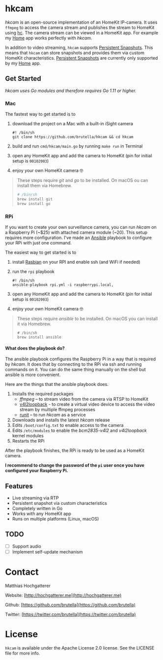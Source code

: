 # hkcam

*hkcam* is an open-source implementation of an HomeKit IP-camera. 
It uses `ffmpeg` to access the camera stream and publishes the stream to HomeKit using [hc](https://github.com/brutella/hc). 
The camera stream can be viewed in a HomeKit app. For example my [Home](https://hochgatterer.me/home) app works perfectly with *hkcam*.

In addition to video streaming, `hkcam` supports [Persistent Snapshots](/SNAPSHOTS.md).
This means that `hkcam` can store snapshots and provides them via custom HomeKit characteristics.
[Persistent Snapshots](/SNAPSHOTS.md) are currently only supported by my [Home](https://hochgatterer.me/home) app.

## Get Started

*hkcam uses Go modules and therefore requires Go 1.11 or higher.*

### Mac

The fastest way to get started is to

1. download the project on a Mac with a built-in iSight camera

       #! /bin/sh
       git clone https://github.com/brutella/hkcam && cd hkcam
    
2. build and run `cmd/hkcam/main.go` by running `make run` in Terminal
3. open any HomeKit app and add the camera to HomeKit (pin for initial setup is `00102003`)
4. enjoy your own HomeKit camera 🤓

> These steps require *git* and *go* to be installed. On macOS ou can install them via Homebrew.
> ```sh
> # /bin/sh
> brew install git
> brew install go
> ```

### RPi

If you want to create your own surveillance camera, you can run *hkcam* on a Raspberry Pi (~$25) with attached camera module (~20). 
This setup requires more configuration. 
I've made an [Ansible](http://docs.ansible.com/ansible/index.html) playbook to configure your RPi with just one command.

The easiest way to get started is to

1. install [Rasbian](https://www.raspberrypi.org/downloads/raspbian/) on your RPI and enable ssh (and WiFi if needed)
2. run the `rpi` playbook
  
       #! /bin/sh
       ansible-playbook rpi.yml -i raspberrypi.local,
    
3. open any HomeKit app and add the camera to HomeKit (pin for initial setup is `00102003`)
4. enjoy your own HomeKit camera 🤓

> These steps require *ansible* to be installed. On macOS you can install it via Homebrew.
> ```
> # /bin/sh
> brew install ansible
> ```

#### What does the playbook do?

The ansible playbook configures the Raspberry Pi in a way that is required by *hkcam*. 
It does that by connecting to the RPi via ssh and running commands on it. 
You can do the same thing manually on the shell but ansible is more convenient.

Here are the things that the ansible playbook does.

1. Installs the required packages
    - *ffmpeg* – to stream video from the camera via RTSP to HomeKit
    - [v4l2loopback](https://github.com/umlaeute/v4l2loopback) - to create a virtual video device to access the video stream by multiple ffmpeg processes
    - [runit](http://smarden.org/runit/) – to run *hkcam* as a service
2. Downloads and installs the latest *hkcam* release
3. Edits `/boot/config.txt` to enable access to the camera
4. Edits `/etc/modules` to enable the *bcm2835-v4l2* and *v4l2loopback* kernel modules
5. Restarts the RPi

After the playbook finishes, the RPi is ready to be used as a HomeKit camera.

**I recommend to change the password of the `pi` user once you have configured your Raspberry Pi.**

## Features

- Live streaming via RTP
- Persistent snapshot via custom characteristics
- Completely written in Go
- Works with any HomeKit app
- Runs on multiple platforms (Linux, macOS)

## TODO

- [ ] Support audio
- [ ] Implement self-update mechanism

# Contact

Matthias Hochgatterer

Website: [http://hochgatterer.me](http://hochgatterer.me)

Github: [https://github.com/brutella](https://github.com/brutella)

Twitter: [https://twitter.com/brutella](https://twitter.com/brutella)


# License

`hkcam` is available under the Apache License 2.0 license. See the LICENSE file for more info.
